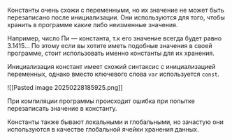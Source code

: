 Константы очень схожи с переменными, но их значение не может быть перезаписано после инициализации. Они используются для того, чтобы хранить в программе какие либо неизменные значения.

Например, число Пи — константа, т.к его значение всегда будет равно 3.1415… По этому если вы хотите иметь подобные значения в своей программе, стоит использовать именно константы для их хранения.

Инициализация констант имеет схожий синтаксис с инициализацией переменных, однако вместо ключевого слова `var` используется `const`.

![[Pasted image 20250228185925.png]]

При компиляции программы происходит ошибка при попытке перезаписать значение в константу.

Константы также бывают локальными и глобальными, но зачастую они используются в качестве глобальной ячейки хранения данных.
